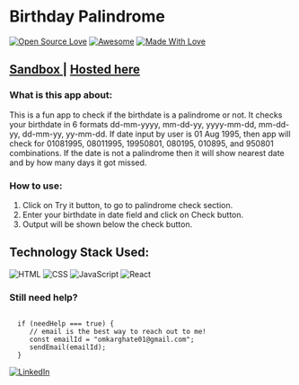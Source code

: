 # Birthday Palindrome
[![Open Source Love](https://badges.frapsoft.com/os/v2/open-source.svg?v=103)](https://github.com/Omkar-Ghate)
[![Awesome](https://cdn.rawgit.com/sindresorhus/awesome/d7305f38d29fed78fa85652e3a63e154dd8e8829/media/badge.svg)](https://github.com/Omkar-Ghate) [![Made With Love](https://img.shields.io/badge/Made%20With-Love-orange.svg)](https://github.com/Omkar-Ghate)

## <a href="https://qbnne.csb.app/" target="_blank"> Sandbox </a> | <a href="https://lucky-birthday-neogcamp.netlify.app/" target="_blank"> Hosted here</a>
### What is this app about:

This is a fun app to check if the birthdate is a palindrome or not. It checks your birthdate in 6 formats dd-mm-yyyy, mm-dd-yy, yyyy-mm-dd, mm-dd-yy, dd-mm-yy, yy-mm-dd. If date input by user is 01 Aug 1995, then app will check for 01081995, 08011995, 19950801, 080195, 010895, and 950801 combinations. If the date is not a palindrome then it will show nearest date and by how many days it got missed.

### How to use:

1. Click on Try it button, to go to palindrome check section.
1. Enter your birthdate in date field and click on Check button.
1. Output will be shown below the check button.

## Technology Stack Used:

![HTML](https://img.shields.io/badge/frontend-html-orange.svg?logo=html5&style=flat-square) 
![CSS](https://img.shields.io/badge/frontend-css-yellowgreen.svg?logo=css3&style=flat-square)
![JavaScript](https://img.shields.io/badge/frontend-javascript-blue.svg?logo=javascript&style=flat-square) 
![React](https://img.shields.io/badge/-ReactJs-61DAFB?logo=react&logoColor=white&style=flat)


### Still need help?

```

  if (needHelp === true) {
     // email is the best way to reach out to me!
     const emailId = "omkarghate01@gmail.com";
     sendEmail(emailId);
  }

```

 [![LinkedIn](https://img.shields.io/static/v1.svg?label=connect&message=@omkarghate&color=grey&logo=linkedin&style=flat&logoColor=white&colorA=blue)](https://www.linkedin.com/in/omkarghate/) 

